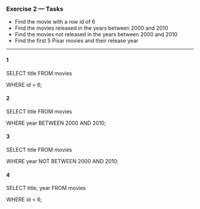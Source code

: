 ### Exercise 2 — Tasks
+ Find the movie with a row id of 6
+ Find the movies released in the years between 2000 and 2010
+ Find the movies not released in the years between 2000 and 2010
+ Find the first 5 Pixar movies and their release  year

_________________

#### 1

SELECT title FROM movies

WHERE id = 6;

#### 2

SELECT title FROM movies

WHERE year BETWEEN 2000 AND 2010;

#### 3

SELECT title FROM movies

WHERE year NOT BETWEEN 2000 AND 2010;

#### 4

SELECT title, year FROM movies

WHERE id < 6;
